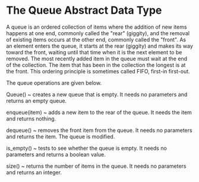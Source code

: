 # The Queue Abstract Data Type

A queue is an ordered collection of items where the addition of new items happens at one end, commonly called the "rear" (giggity), and the removal of existing items occurs at the other end, commonly called the "front". As an element enters the queue, it starts at the rear (giggity) and makes its way toward the front, waiting until that time when it is the next element to be removed. The most recently added item in the queue must wait at the end of the collection. The item that has been in the collection the longest is at the front. This ordering principle is sometimes called FIFO, first-in first-out.

The queue operations are given below.

Queue() ~ creates a new queue that is empty. It needs no parameters and returns an empty queue.

enqueue(item) ~ adds a new item to the rear of the queue. It needs the item and returns nothing.

dequeue() ~ removes the front item from the queue. It needs no parameters and returns the item. The queue is modified.

is_empty() ~ tests to see whether the queue is empty. It needs no parameters and returns a boolean value.

size() ~ returns the number of items in the queue. It needs no parameters and returns an integer.
